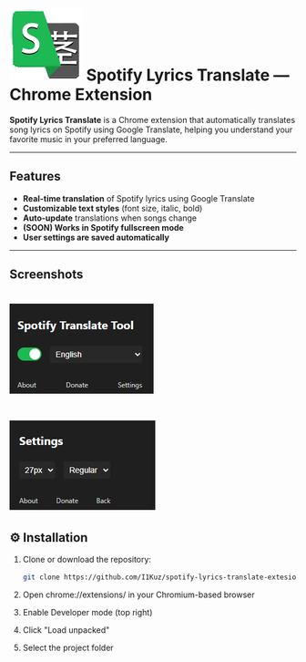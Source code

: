 # ![Logo](images/logo.png) Spotify Lyrics Translate — Chrome Extension

**Spotify Lyrics Translate** is a Chrome extension that automatically translates song lyrics on Spotify using Google Translate, helping you understand your favorite music in your preferred language.

---

## Features

- **Real-time translation** of Spotify lyrics using Google Translate
- **Customizable text styles** (font size, italic, bold)
- **Auto-update** translations when songs change
- **(SOON) Works in Spotify fullscreen mode**
- **User settings are saved automatically**

---

## Screenshots
# ![1](images\screenshot_main.png)
# ![2](images\screenshot_settings.png)

## ⚙️ Installation

1. Clone or download the repository:

   ```bash
   git clone https://github.com/I1Kuz/spotify-lyrics-translate-extesion.git

2. Open chrome://extensions/ in your Chromium-based browser

3. Enable Developer mode (top right)

4. Click "Load unpacked"

5. Select the project folder